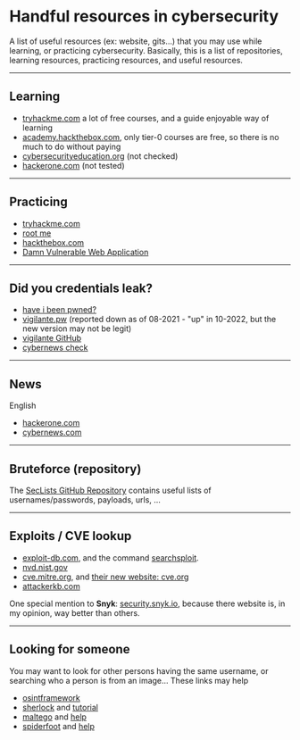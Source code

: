 # Handful resources in cybersecurity

A list of useful resources (ex: website, gits...) that you may use while learning, or practicing cybersecurity. Basically, this is a list of repositories, learning resources, practicing resources, and useful resources.

<hr class="sl">

## Learning

* [tryhackme.com](https://tryhackme.com/) a lot of free courses, and a guide enjoyable way of learning
* [academy.hackthebox.com](https://academy.hackthebox.com/catalogue), only tier-0 courses are free, so there is no much to do without paying
* [cybersecurityeducation.org](https://www.cybersecurityeducation.org/) (not checked)
* [hackerone.com](https://www.hackerone.com/hackers) (not tested)

<hr class="sr">

## Practicing

* [tryhackme.com](https://tryhackme.com/)
* [root me](https://www.root-me.org/)
* [hackthebox.com](https://hackthebox.com/)
* [Damn Vulnerable Web Application](https://dvwa.co.uk/)

<hr class="sl">

## Did you credentials leak?

* [have i been pwned?](https://haveibeenpwned.com/)
* [vigilante.pw](https://vigilante.pw/) (reported down as of 08-2021 - "up" in 10-2022, but the new version may not be legit)
* [vigilante GitHub](https://github.com/wedataintelligence/Vigilante.pw/blob/master/data.csv)
* [cybernews check](https://cybernews.com/personal-data-leak-check/)

<hr class="sr">

## News

English

* [hackerone.com](https://www.hackerone.com/resources)
* [cybernews.com](https://cybernews.com/news/)

<hr class="sr">

## Bruteforce  (repository)

The [SecLists GitHub Repository](https://github.com/danielmiessler/SecLists/) contains useful lists of usernames/passwords, payloads, urls, ...

<hr class="sl">

## Exploits / CVE lookup

* [exploit-db.com](https://www.exploit-db.com/), and the command [searchsploit](https://github.com/offensive-security/exploitdb).
* [nvd.nist.gov](https://nvd.nist.gov/vuln/search/results?form_type=Basic&results_type=overview&search_type=all)
* [cve.mitre.org](https://cve.mitre.org/cve/), and [their new website: cve.org](https://www.cve.org/)
* [attackerkb.com](https://attackerkb.com/)

One special mention to **Snyk**: [security.snyk.io](https://security.snyk.io/), because there website is, in my opinion, way better than others.

<hr class="sr">

## Looking for someone

You may want to look for other persons having the same  username, or searching who a person is from an image... These links may help

* [osintframework](https://osintframework.com/)
* [sherlock](https://sherlock-project.github.io/) and [tutorial](https://www.geeksforgeeks.org/sherlock-hunt-username-on-social-media-kali-linux-tool/)
* [maltego](https://www.maltego.com/) and [help](https://en.kali.tools/?p=24)
* [spiderfoot](https://www.spiderfoot.net/) and [help](https://www.hackingloops.com/spiderfoot/)